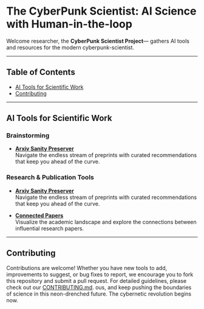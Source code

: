 # The CyberPunk Scientist: AI Science with Human-in-the-loop

Welcome researcher, the **CyberPunk Scientist Project**— gathers AI tools and resources for the modern cyberpunk-scientist.

---

## Table of Contents

- [AI Tools for Scientific Work](#ai-tools-for-scientific-work)
- [Contributing](#contributing)
---

## AI Tools for Scientific Work

### Brainstorming

- **[Arxiv Sanity Preserver](http://www.arxiv-sanity.com/)**  
  Navigate the endless stream of preprints with curated recommendations that keep you ahead of the curve.


### Research & Publication Tools

- **[Arxiv Sanity Preserver](http://www.arxiv-sanity.com/)**  
  Navigate the endless stream of preprints with curated recommendations that keep you ahead of the curve.

- **[Connected Papers](https://www.connectedpapers.com/)**  
  Visualize the academic landscape and explore the connections between influential research papers.


---

## Contributing

Contributions are welcome! Whether you have new tools to add, improvements to suggest, or bug fixes to report, we encourage you to fork this repository and submit a pull request. For detailed guidelines, please check out our [CONTRIBUTING.md](CONTRIBUTING.md).
ous, and keep pushing the boundaries of science in this neon-drenched future. The cybernetic revolution begins now.
